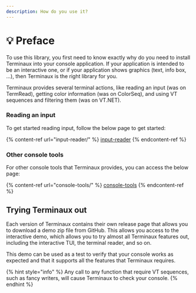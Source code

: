 ```yaml
---
description: How do you use it?
---
```


# 💡 Preface

To use this library, you first need to know exactly why do you need to install Terminaux into your console application. If your application is intended to be an interactive one, or if your application shows graphics (text, info box, ...), then Terminaux is the right library for you.

Terminaux provides several terminal actions, like reading an input (was on TermRead), getting color information (was on ColorSeq), and using VT sequences and filtering them (was on VT.NET).

### Reading an input

To get started reading input, follow the below page to get started:

{% content-ref url="input-reader/" %}
[input-reader](input-reader/)
{% endcontent-ref %}

### Other console tools

For other console tools that Terminaux provides, you can access the below page:

{% content-ref url="console-tools/" %}
[console-tools](console-tools/)
{% endcontent-ref %}

## Trying Terminaux out

Each version of Terminaux contains their own release page that allows you to download a demo zip file from GitHub. This allows you access to the interactive demo, which allows you to try almost all Terminaux features out, including the interactive TUI, the terminal reader, and so on.

This demo can be used as a test to verify that your console works as expected and that it supports all the features that Terminaux requires.

{% hint style="info" %}
Any call to any function that require VT sequences, such as fancy writers, will cause Terminaux to check your console.
{% endhint %}
